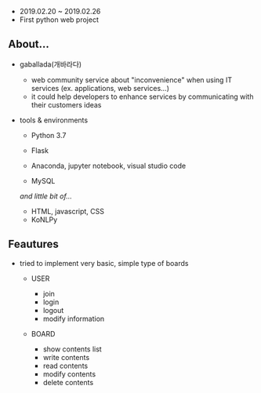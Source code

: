  * 2019.02.20 ~ 2019.02.26
 * First python web project

About...
--------
* gaballada(개바라다) 

  - web community service about "inconvenience" when using IT services (ex. applications, web services...)
  - it could help developers to enhance services by communicating with their customers ideas
  
* tools & environments

  - Python 3.7
  - Flask
  - Anaconda, jupyter notebook, visual studio code
  
  - MySQL
  
  *and little bit of...*
  
   - HTML, javascript, CSS
   - KoNLPy

Feautures
---------
 * tried to implement very basic, simple type of boards
    - USER
      + join 
      + login
      + logout
      + modify information
      
   - BOARD
      + show contents list
      + write contents
      + read contents
      + modify contents
      + delete contents
      
      
      
